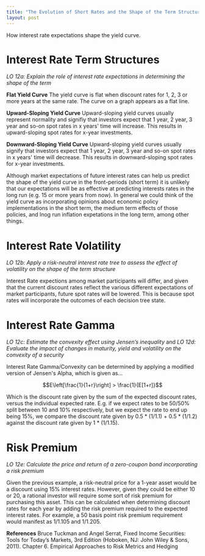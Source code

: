 ```yaml
---
title: "The Evolution of Short Rates and the Shape of the Term Structure"
layout: post
---
```

How interest rate expectations shape the yield curve.

# Interest Rate Term Structures
*LO 12a: Explain the role of interest rate expectations in determining the shape of the term*

**Flat Yield Curve**
The yield curve is flat when discount rates for 1, 2, 3 or more years at the same rate. The curve on a graph appears as a flat line.

**Upward-Sloping Yield Curve** 
Upward-sloping yield curves usually represent normality and signifiy that investors expect that 1 year, 2 year, 3 year and so-on spot rates in x years' time will increase. This results in upward-sloping spot rates for x-year investments. 

**Downward-Sloping Yield Curve**
Upward-sloping yield curves usually signify that investors expect that 1 year, 2 year, 3 year and so-on spot rates in x years' time will decrease. This results in downward-sloping spot rates for x-year investments. 

Although market expectations of future interest rates can help us predict the shape of the yield curve in the front-periods (short term) it is unlikely that our expectations will be as effective at predicting interests rates in the long run (e.g. 15 or more years from now). In general we could think of the yield curve as incorporating opinions about economic policy implementations in the short term, the medium term effects of those policies, and lnog run inflation expetations in the long term, among other things.

# Interest Rate Volatility
*LO 12b: Apply a risk-neutral interest rate tree to assess the effect of volatility on the shape of the term structure*

Interest Rate expections among market participants will differ, and given that the current discount rates reflect the various different expectations of market participants, future spot rates will be lowered. This is because spot rates will incorporate the outcomes of each decision tree state.

# Interest Rate Gamma
*LO 12c: Estimate the convexity effect using Jensen’s inequality* and *LO 12d: Evaluate the impact of changes in maturity, yield and volatility on the convexity of a security*

Interest Rate Gamma/Convexity can be determined by applying a modified version of Jensen's Alpha, which is given as...

$$E\left[\frac{1}{1+r}\right] > \frac{1}{E[1+r]}$$

Which is the discount rate given by the sum of the expected discount rates, versus the individual expected rate. E.g. if we expect rates to be 50/50% split between 10 and 10% respectively, but we expect the rate to end up being 15%, we compare the discount rate given by 0.5 * (1/1.1) + 0.5 * (1/1.2) against the discount rate given by 1 * (1/1.15).

# Risk Premium
*LO 12e: Calculate the price and return of a zero-coupon bond incorporating a risk premium*

Given the previous example, a risk-neutral price for a 1-year asset would be a discount using 15% interest rates. However, given they could be either 10 or 20, a rational investor will require some sort of risk premium for purchasing this asset. This can be calculated when determining discount rates for each year by adding the risk premium required to the expected interest rates. For example, a 50 basis point risk premium requirement would manifest as 1/1.105 and 1/1.205.

__References__
Bruce Tuckman and Angel Serrat, Fixed Income Securities: Tools for Today’s Markets, 3rd Edition (Hoboken,
NJ: John Wiley & Sons, 2011). Chapter 6. Empirical Approaches to Risk Metrics and Hedging
